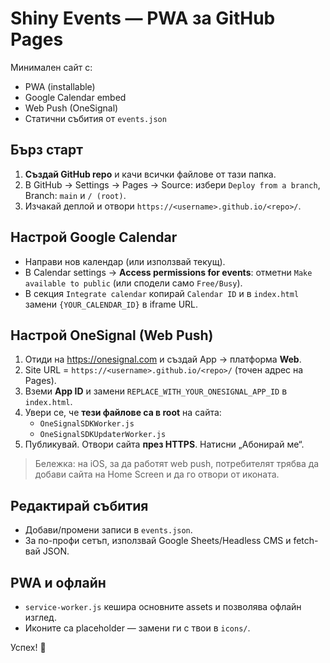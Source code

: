 # Shiny Events — PWA за GitHub Pages

Минимален сайт с:
- PWA (installable)
- Google Calendar embed
- Web Push (OneSignal)
- Статични събития от `events.json`

## Бърз старт
1. **Създай GitHub repo** и качи всички файлове от тази папка.
2. В GitHub → Settings → Pages → Source: избери `Deploy from a branch`, Branch: `main` и `/ (root)`.
3. Изчакай деплой и отвори `https://<username>.github.io/<repo>/`.

## Настрой Google Calendar
- Направи нов календар (или използвай текущ).
- В Calendar settings → **Access permissions for events**: отметни `Make available to public` (или сподели само `Free/Busy`).
- В секция `Integrate calendar` копирай `Calendar ID` и в `index.html` замени `{YOUR_CALENDAR_ID}` в iframe URL.

## Настрой OneSignal (Web Push)
1. Отиди на https://onesignal.com и създай App → платформа **Web**.
2. Site URL = `https://<username>.github.io/<repo>/` (точен адрес на Pages).
3. Вземи **App ID** и замени `REPLACE_WITH_YOUR_ONESIGNAL_APP_ID` в `index.html`.
4. Увери се, че **тези файлове са в root** на сайта:
   - `OneSignalSDKWorker.js`
   - `OneSignalSDKUpdaterWorker.js`
5. Публикувай. Отвори сайта **през HTTPS**. Натисни „Абонирай ме“.

> Бележка: на iOS, за да работят web push, потребителят трябва да добави сайта на Home Screen и да го отвори от иконата.

## Редактирай събития
- Добави/промени записи в `events.json`.
- За по-профи сетъп, използвай Google Sheets/Headless CMS и fetch-вай JSON.

## PWA и офлайн
- `service-worker.js` кешира основните assets и позволява офлайн изглед.
- Иконите са placeholder — замени ги с твои в `icons/`.

Успех! 🤘
